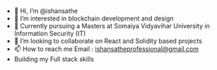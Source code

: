 - 👋 Hi, I’m @ishansathe
- 👀 I’m interested in blockchain development and design
- 🌱 Currently pursuing a Masters at Somaiya Vidyavihar University in Information Security (IT)
- 💞️ I’m looking to collaborate on React and Solidity based projects
- 📫 How to reach me Email : ishansatheprofessional@gmail.com
- Building my Full stack skills


<!---
ishansathe/ishansathe is a ✨ special ✨ repository because its `README.md` (this file) appears on your GitHub profile.
You can click the Preview link to take a look at your changes.
--->
